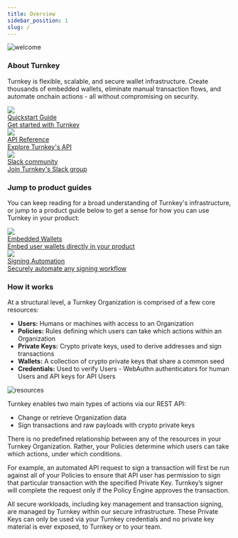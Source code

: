 ```yaml
---
title: Overview
sidebar_position: 1
slug: /
---
```


<img src="/img/diagrams/welcome_image.png" alt="welcome" />

### About Turnkey

Turnkey is flexible, scalable, and secure wallet infrastructure. Create thousands of embedded wallets, eliminate manual transaction flows, and automate onchain actions - all without compromising on security.

<div class="overview-buttons">
  <a href="/getting-started/quickstart" class="overview-button">
    <img src="/img/icons/rocket-line.png" class="button-icon"/>
    <div class="button-text">
      <div class="button-header">Quickstart Guide</div>
      <div class="button-description">Get started with Turnkey</div>
    </div>
  </a>
  <a href="/api" class="overview-button">
    <img src="/img/icons/braces-fill.png" class="button-icon"/>
    <div class="button-text">
      <div class="button-header">API Reference</div>
      <div class="button-description">Explore Turnkey's API</div>
    </div>
  </a>
  <a href="https://join.slack.com/t/clubturnkey/shared_invite/zt-2837d2isy-gbH60kJ~XnXSSFHiqVOrqw" class="overview-button">
    <img src="/img/icons/chat-quote-line.png" class="button-icon"/>
    <div class="button-text">
      <div class="button-header">Slack community</div>
      <div class="button-description">Join Turnkey's Slack group</div>
    </div>
  </a>
</div>

### Jump to product guides

You can keep reading for a broad understanding of Turnkey's infrastructure, or jump to a product guide below to get a sense for how you can use Turnkey in your product:

<div class="overview-buttons">
  <a href="/embedded-wallets/overview" class="overview-button">
    <img src="/img/icons/wallet-line.png" class="button-icon"/>
    <div class="button-text">
      <div class="button-header">Embedded Wallets</div>
      <div class="button-description">Embed user wallets directly in your product</div>
    </div>
  </a>
  <a href="/signing-automation/overview" class="overview-button">
    <img src="/img/icons/settings-3-line.png" class="button-icon"/>
    <div class="button-text">
      <div class="button-header">Signing Automation</div>
      <div class="button-description">Securely automate any signing workflow</div>
    </div>
  </a>
</div>

### How it works

At a structural level, a Turnkey Organization is comprised of a few core resources:

- <b>Users:</b> Humans or machines with access to an Organization
- <b>Policies:</b> Rules defining which users can take which actions within an Organization
- <b>Private Keys:</b> Crypto private keys, used to derive addresses and sign transactions
- <b>Wallets:</b> A collection of crypto private keys that share a common seed
- <b>Credentials:</b> Used to verify Users - WebAuthn authenticators for human Users and API keys for API Users

<p style={{textAlign: 'center'}}>
  <img
    src="/img/diagrams/resources.png"
    alt="resources"
    style={{ width: 500 }}
  />
</p>

Turnkey enables two main types of actions via our REST API:

- Change or retrieve Organization data
- Sign transactions and raw payloads with crypto private keys

There is no predefined relationship between any of the resources in your Turnkey Organization. Rather, your Policies determine which users can take which actions, under which conditions.

For example, an automated API request to sign a transaction will first be run against all of your Policies to ensure that API user has permission to sign that particular transaction with the specified Private Key. Turnkey’s signer will complete the request only if the Policy Engine approves the transaction.

All secure workloads, including key management and transaction signing, are managed by Turnkey within our secure infrastructure. These Private Keys can only be used via your Turnkey credentials and no private key material is ever exposed, to Turnkey or to your team.
